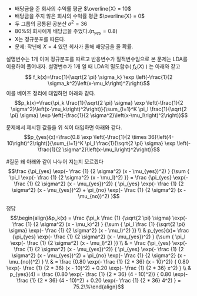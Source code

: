 * 배당금을 준 회사의 수익률 평균 $\overline{X} = 10$  
* 배당금을 주지 않은 회사의 수익률 평균 $\overline{X} = 0$ 
* 두 그룹의 공통된 공분산 $\sigma^2 = 36$
* 80%의 회사에게 배당금을 주었다.($\pi_{yes} = 0.8$)
* X는 정규분포를 따른다. 
* 문제: 작년에 $X=4$ 였던 회사가 올해 배당금을 줄 확률.

설명변수는 1개 이며 정규분포를 따르고 반응변수가 질적변수임으로 본 문제는 LDA를 이용하여 풀어내자. 
설명변수가 1개 일 때 LDA의 밀도함수(  $f_k(X)$ ) 는 아래와 같고
$$ f_k(x)=\frac{1}{\sqrt{2 \pi} \sigma_k} \exp \left(-\frac{1}{2 \sigma_k^2}\left(x-\mu_k\right)^2\right)$$
이를 베이즈 정리에 대입하면 아래와 같다.
$$p_k(x)=\frac{\pi_k \frac{1}{\sqrt{2 \pi} \sigma} \exp \left(-\frac{1}{2 \sigma^2}\left(x-\mu_k\right)^2\right)}{\sum_{l=1}^K \pi_l \frac{1}{\sqrt{2 \pi} \sigma} \exp \left(-\frac{1}{2 \sigma^2}\left(x-\mu_l\right)^2\right)}$$

문제에서 제시된 값들을 위 식이 대입하면 아래와 같다.
$$p_{yes}(x)=\frac{0.8 \exp \left(-\frac{1}{2 \times 36}\left(4-10\right)^2\right)}{\sum_{l=1}^K \pi_l \frac{1}{\sqrt{2 \pi} \sigma} \exp \left(-\frac{1}{2 \sigma^2}\left(x-\mu_l\right)^2\right)}$$


#질문 왜 아래와 같이 나누어 지는지 모르겠다
$$\frac {\pi_{yes} \exp(- \frac {1} {2 \sigma^2} (x - \mu_{yes})^2) } {\sum { \pi_l \exp(- \frac {1} {2 \sigma^2} (x - \mu_l)^2) }} = \frac {\pi_{yes} \exp(- \frac {1} {2 \sigma^2} (x - \mu_{yes})^2)} { \pi_{yes} \exp(- \frac {1} {2 \sigma^2} (x - \mu_{yes})^2) + \pi_{no} \exp(- \frac {1} {2 \sigma^2} (x - \mu_{no})^2) }$$

정답
$$\begin{align}&p_k(x) = \frac {\pi_k \frac {1} {\sqrt{2 \pi} \sigma} \exp(- \frac {1} {2 \sigma^2} (x - \mu_k)^2) } {\sum { \pi_l \frac {1} {\sqrt{2 \pi} \sigma} \exp(- \frac {1} {2 \sigma^2} (x - \mu_l)^2) }} \\ & p_{yes}(x)= \frac {\pi_{yes} \exp(- \frac {1} {2 \sigma^2} (x - \mu_{yes})^2) } {\sum { \pi_l \exp(- \frac {1} {2 \sigma^2} (x - \mu_l)^2) }} \\ & = \frac {\pi_{yes} \exp(- \frac {1} {2 \sigma^2} (x - \mu_{yes})^2)} { \pi_{yes} \exp(- \frac {1} {2 \sigma^2} (x - \mu_{yes})^2) + \pi_{no} \exp(- \frac {1} {2 \sigma^2} (x - \mu_{no})^2) } \\ & = \frac {0.80 \exp(- \frac {1} {2 * 36} (x - 10)^2)} { 0.80 \exp(- \frac {1} {2 * 36} (x - 10)^2) + 0.20 \exp(- \frac {1} {2 * 36} x^2) } \\ & p_{yes}(4) = \frac {0.80 \exp(- \frac {1} {2 * 36} (4 - 10)^2)} { 0.80 \exp(- \frac {1} {2 * 36} (4 - 10)^2) + 0.20 \exp(- \frac {1} {2 * 36} 4^2) } = 75.2\%\end{align}$$
